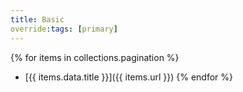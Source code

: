 ```yaml
---
title: Basic
override:tags: [primary]
---
```

{% for items in collections.pagination %}
- [{{ items.data.title }}]({{ items.url }})
{% endfor %}
